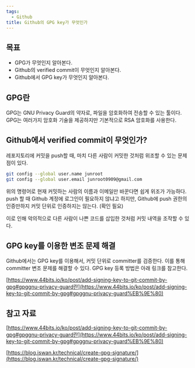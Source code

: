 ```yaml
---
tags:
  - Github
title: Github의 GPG key가 무엇인가
---
```



## 목표

- GPG가 무엇인지 알아본다.
- Github의 verified commit이 무엇인지 알아본다.
- Github에서 GPG key가 무엇인지 알아본다.

## GPG란

GPG는 GNU Privacy Guard의 약자로, 파일을 암호화하여 전송할 수 있는 툴이다. GPG는 여러가지 암호화 기술을 제공하지만 기본적으로 RSA 암호화를 사용한다.

## Github에서 verified commit이 무엇인가?

레포지토리에 커밋을 push할 때, 마치 다른 사람이 커밋한 것처럼 위조할 수 있는 문제점이 있다.

```bash
git config --global user.name junroot
git config --global user.email junroot0909@gmail.com
```

위의 명령어로 현재 커밋하는 사람의 이름과 이메일만 바꾼다면 쉽게 위조가 가능하다. push 할 때 Github 계정에 로그인이 필요하지 않냐고 하지만, Github에 push 권한의 인증만하지 커밋 단위로 인증하지는 않는다. (확인 필요)

이로 인해 악의적으로 다른 사람이 나쁜 코드를 삽입한 것처럼 커밋 내역을 조작할 수 있다.

## GPG key를 이용한 변조 문제 해결

Github에서는 GPG key를 이용해서, 커밋 단위로 committer를 검증한다. 이를 통해 committer 변조 문제를 해결할 수 있다. GPG key 등록 방법은 아래 링크를 참고한다.

[https://www.44bits.io/ko/post/add-signing-key-to-git-commit-by-gpg#gpggnu-privacy-guard란](https://www.44bits.io/ko/post/add-signing-key-to-git-commit-by-gpg#gpggnu-privacy-guard%EB%9E%80)

## 참고 자료

[https://www.44bits.io/ko/post/add-signing-key-to-git-commit-by-gpg#gpggnu-privacy-guard란](https://www.44bits.io/ko/post/add-signing-key-to-git-commit-by-gpg#gpggnu-privacy-guard%EB%9E%80)

[https://blog.iswan.kr/technical/create-gpg-signature/](https://blog.iswan.kr/technical/create-gpg-signature/)
